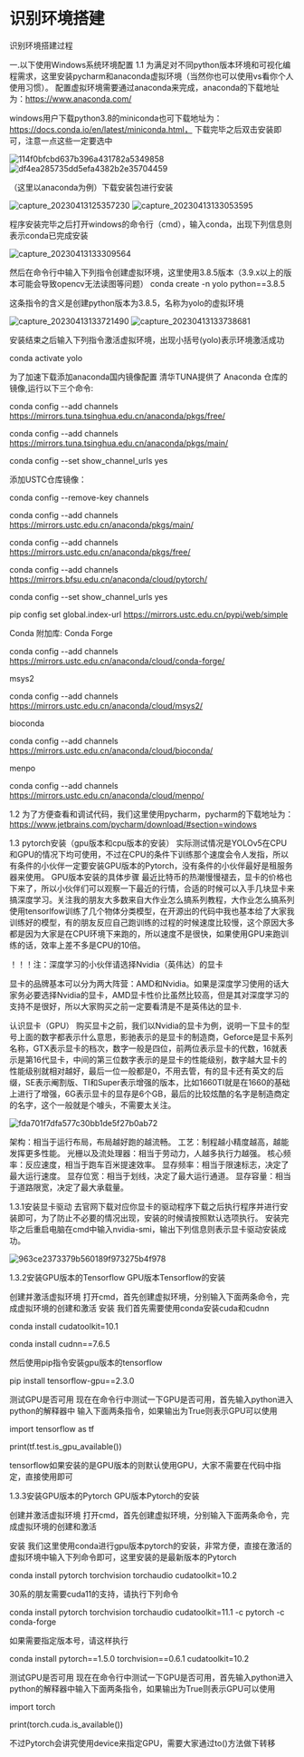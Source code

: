 # 识别环境搭建
识别环境搭建过程

一.以下使用Windows系统环境配置
  1.1 为满足对不同python版本环境和可视化编程需求，这里安装pycharm和anaconda虚拟环境（当然你也可以使用vs看你个人使用习惯）。
  配置虚拟环境需要通过anaconda来完成，anaconda的下载地址为：https://www.anaconda.com/
  
  windows用户下载python3.8的miniconda也可下载地址为：https://docs.conda.io/en/latest/miniconda.html，
  下载完毕之后双击安装即可，注意一点这些一定要选中
  
![114f0bfcbd637b396a431782a5349858](https://user-images.githubusercontent.com/130628227/231653265-b0f147e8-1530-4e6b-af36-94590106f87b.png)
![df4ea285735dd5efa4382b2e35704459](https://user-images.githubusercontent.com/130628227/231653286-6232123d-43bc-4559-86b2-3f66b596a295.png)

（这里以anaconda为例）下载安装包进行安装

![capture_20230413125357230](https://user-images.githubusercontent.com/130628227/231659454-1973bc2b-aef9-475c-9dba-a9225d31f4ab.jpg)
![capture_20230413133053595](https://user-images.githubusercontent.com/130628227/231662515-06758baf-cded-44df-a62f-fedb2444dc3f.jpg)

程序安装完毕之后打开windows的命令行（cmd），输入conda，出现下列信息则表示conda已完成安装

![capture_20230413133309564](https://user-images.githubusercontent.com/130628227/231662778-4ff44fdd-02f7-4c8d-8bc4-f57d46eec0eb.jpg)

然后在命令行中输入下列指令创建虚拟环境，这里使用3.8.5版本（3.9.x以上的版本可能会导致opencv无法读图等问题）
conda create -n yolo python==3.8.5

这条指令的含义是创建python版本为3.8.5，名称为yolo的虚拟环境

![capture_20230413133721490](https://user-images.githubusercontent.com/130628227/231663539-b41dc7c4-4ed4-46af-9302-a7a5897f33bc.jpg)
![capture_20230413133738681](https://user-images.githubusercontent.com/130628227/231663549-312c72e5-4354-48f5-aa05-c7782655d903.jpg)

安装结束之后输入下列指令激活虚拟环境，出现小括号(yolo)表示环境激活成功

conda activate yolo

为了加速下载添加anaconda国内镜像配置
清华TUNA提供了 Anaconda 仓库的镜像,运行以下三个命令:

conda config --add channels https://mirrors.tuna.tsinghua.edu.cn/anaconda/pkgs/free/

conda config --add channels https://mirrors.tuna.tsinghua.edu.cn/anaconda/pkgs/main/

conda config --set show_channel_urls yes

添加USTC仓库镜像：

conda config --remove-key channels

conda config --add channels https://mirrors.ustc.edu.cn/anaconda/pkgs/main/

conda config --add channels https://mirrors.ustc.edu.cn/anaconda/pkgs/free/

conda config --add channels https://mirrors.bfsu.edu.cn/anaconda/cloud/pytorch/

conda config --set show_channel_urls yes

pip config set global.index-url https://mirrors.ustc.edu.cn/pypi/web/simple

Conda 附加库:
Conda Forge

conda config --add channels https://mirrors.ustc.edu.cn/anaconda/cloud/conda-forge/

msys2

conda config --add channels https://mirrors.ustc.edu.cn/anaconda/cloud/msys2/

bioconda

conda config --add channels https://mirrors.ustc.edu.cn/anaconda/cloud/bioconda/

menpo

conda config --add channels https://mirrors.ustc.edu.cn/anaconda/cloud/menpo/

  1.2 为了方便查看和调试代码，我们这里使用pycharm，pycharm的下载地址为：https://www.jetbrains.com/pycharm/download/#section=windows
  
  1.3 pytorch安装（gpu版本和cpu版本的安装）
实际测试情况是YOLOv5在CPU和GPU的情况下均可使用，不过在CPU的条件下训练那个速度会令人发指，所以有条件的小伙伴一定要安装GPU版本的Pytorch，没有条件的小伙伴最好是租服务器来使用。
GPU版本安装的具体步骤
最近比特币的热潮慢慢褪去，显卡的价格也下来了，所以小伙伴们可以观察一下最近的行情，合适的时候可以入手几块显卡来搞深度学习。关注我的朋友大多数来自大作业怎么搞系列教程，大作业怎么搞系列使用tensorlfow训练了几个物体分类模型，在开源出的代码中我也基本给了大家我训练好的模型，有的朋友反应自己跑训练的过程的时候速度比较慢，这个原因大多都是因为大家是在CPU环境下来跑的，所以速度不是很快，如果使用GPU来跑训练的话，效率上差不多是CPU的10倍。

！！！注：深度学习的小伙伴请选择Nvidia（英伟达）的显卡

显卡的品牌基本可以分为两大阵营：AMD和Nvidia。如果是深度学习使用的话大家务必要选择Nvidia的显卡，AMD显卡性价比虽然比较高，但是其对深度学习的支持不是很好，所以大家购买之前一定要看清是不是英伟达的显卡.

认识显卡（GPU）
购买显卡之前，我们以Nvidia的显卡为例，说明一下显卡的型号上面的数字都表示什么意思，影驰表示的是显卡的制造商，Geforce是显卡系列名称，GTX表示显卡的档次，数字一般是四位，前两位表示显卡的代数，16就表示是第16代显卡，中间的第三位数字表示的是显卡的性能级别，数字越大显卡的性能级别就相对越好，最后一位一般都是0，不用去管，有的显卡还有英文的后缀，SE表示阉割版、TI和Super表示增强的版本，比如1660TI就是在1660的基础上进行了增强，6G表示显卡的显存是6个GB，最后的比较炫酷的名字是制造商定的名字，这个一般就是个噱头，不需要太关注。

![fda701f7dfa577c30bb1de5f27b0ab72](https://user-images.githubusercontent.com/130628227/231666653-70e66be6-d166-466d-be48-730d0ce68437.jpg)


架构：相当于运行布局，布局越好跑的越流畅。
工艺：制程越小精度越高，越能发挥更多性能。
光栅以及流处理器：相当于劳动力，人越多执行力越强。
核心频率：反应速度，相当于跑车百米提速效率。
显存频率：相当于限速标志，决定了最大运行速度。
显存位宽：相当于划线，决定了最大运行通道。
显存容量：相当于道路限宽，决定了最大承载量。

1.3.1安装显卡驱动
去官网下载对应你显卡的驱动程序下载之后执行程序并进行安装即可，为了防止不必要的情况出现，安装的时候请按照默认选项执行。
安装完毕之后重启电脑在cmd中输入nvidia-smi，输出下列信息则表示显卡驱动安装成功。

![963ce2373379b560189f973275b4f978](https://user-images.githubusercontent.com/130628227/231666960-cb497a78-538a-4c2f-958c-311d107d2ea8.png)

1.3.2安装GPU版本的Tensorflow
GPU版本Tensorflow的安装

创建并激活虚拟环境
打开cmd，首先创建虚拟环境，分别输入下面两条命令，完成虚拟环境的创建和激活
安装
我们首先需要使用conda安装cuda和cudnn

conda install cudatoolkit=10.1

conda install cudnn==7.6.5

然后使用pip指令安装gpu版本的tensorflow

pip install tensorflow-gpu==2.3.0

测试GPU是否可用
现在在命令行中测试一下GPU是否可用，首先输入python进入python的解释器中
输入下面两条指令，如果输出为True则表示GPU可以使用

import tensorflow as tf

print(tf.test.is_gpu_available())

tensorflow如果安装的是GPU版本的则默认使用GPU，大家不需要在代码中指定，直接使用即可

1.3.3安装GPU版本的Pytorch
GPU版本Pytorch的安装

创建并激活虚拟环境
打开cmd，首先创建虚拟环境，分别输入下面两条命令，完成虚拟环境的创建和激活

安装
我们这里使用conda进行gpu版本pytorch的安装，非常方便，直接在激活的虚拟环境中输入下列命令即可，这里安装的是最新版本的Pytorch

conda install pytorch torchvision torchaudio cudatoolkit=10.2

30系的朋友需要cuda11的支持，请执行下列命令

conda install pytorch torchvision torchaudio cudatoolkit=11.1 -c pytorch -c conda-forge

如果需要指定版本号，请这样执行

conda install pytorch==1.5.0 torchvision==0.6.1 cudatoolkit=10.2

测试GPU是否可用
现在在命令行中测试一下GPU是否可用，首先输入python进入python的解释器中输入下面两条指令，如果输出为True则表示GPU可以使用

import torch

print(torch.cuda.is_available())

不过Pytorch会讲究使用device来指定GPU，需要大家通过to()方法做下转移

